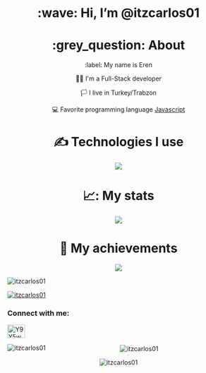 <div align="center">
<h1> :wave: Hi, I’m @itzcarlos01 </h1>
  
<h1> :grey_question: About </h1>
  <p> :label: My name is Eren </p>
  <p> 👨‍💻 I'm a Full-Stack developer </p>
  <p> 🏳️ I live in Turkey/Trabzon </p>
  <p> 💻 Favorite programming language <a href="https://tr.wikipedia.org/wiki/JavaScript"> Javascript </a> </p>


<h1> ✍ Technologies I use </h1>
<img src="https://skillicons.dev/icons?i=js,ts,cs,react,nodejs,mongodb,html,css,vscode,atom,discord&theme=dark" />

<h1> 📈: My stats </h1>
<img src="https://github-readme-stats.vercel.app/api?username=itzcarlos01&show_icons=true&theme=dark" />

<h1> 💎 My achievements </h1>
<img src="https://github-profile-trophy.vercel.app/?username=itzcarlos01&theme=onedark" />


<p align="left"> <img src="https://komarev.com/ghpvc/?username=itzcarlos01&label=Profile%20views&color=0e75b6&style=flat" alt="itzcarlos01" /> </p>

<p align="left"> <a href="https://github.com/ryo-ma/github-profile-trophy"><img src="https://github-profile-trophy.vercel.app/?username=itzcarlos01" alt="itzcarlos01" /></a> </p>

<h3 align="left">Connect with me:</h3>
<p align="left">
<a href="https://discord.gg/Y9Y5wYjGym" target="blank"><img align="center" src="https://raw.githubusercontent.com/rahuldkjain/github-profile-readme-generator/master/src/images/icons/Social/discord.svg" alt="Y9Y5wYjGym" height="30" width="40" /></a>
</p>

<p><img align="left" src="https://github-readme-stats.vercel.app/api/top-langs?username=itzcarlos01&show_icons=true&locale=en&layout=compact" alt="itzcarlos01" /></p>

<p>&nbsp;<img align="center" src="https://github-readme-stats.vercel.app/api?username=itzcarlos01&show_icons=true&locale=en" alt="itzcarlos01" /></p>

<p><img align="center" src="https://github-readme-streak-stats.herokuapp.com/?user=itzcarlos01&" alt="itzcarlos01" /></p>
